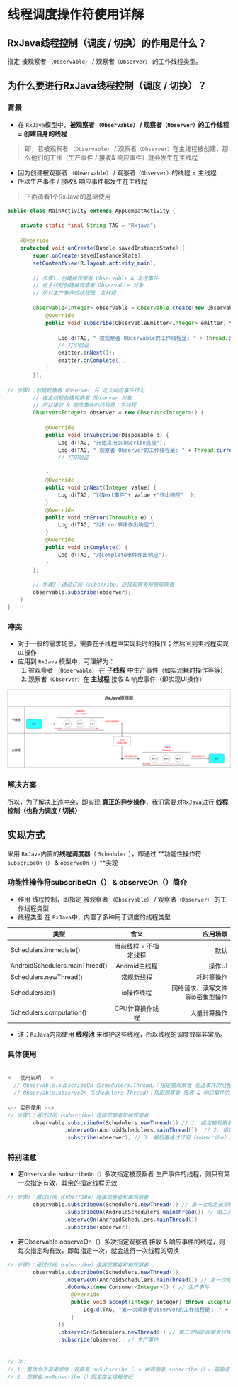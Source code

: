 # 线程调度操作符使用详解

## RxJava线程控制（调度 / 切换）的作用是什么？

指定 被观察者 `（Observable）`  / 观察者`（Observer）` 的工作线程类型。

## 为什么要进行RxJava线程控制（调度 / 切换）？

### 背景

- 在 `RxJava`模型中，**被观察者 `（Observable）`  / 观察者`（Observer）`的工作线程 = 创建自身的线程**

> 即，若被观察者 `（Observable）`  / 观察者`（Observer）`在主线程被创建，那么他们的工作（生产事件 / 接收& 响应事件）就会发生在主线程

- 因为创建被观察者 `（Observable）`  / 观察者`（Observer）`的线程  = 主线程
- 所以生产事件 / 接收& 响应事件都发生在主线程

> 下面请看1个RxJava的基础使用

```java
public class MainActivity extends AppCompatActivity {

    private static final String TAG = "Rxjava";

    @Override
    protected void onCreate(Bundle savedInstanceState) {
        super.onCreate(savedInstanceState);
        setContentView(R.layout.activity_main);

        // 步骤1：创建被观察者 Observable & 发送事件
        // 在主线程创建被观察者 Observable 对象
        // 所以生产事件的线程是：主线程

        Observable<Integer> observable = Observable.create(new ObservableOnSubscribe<Integer>() {
            @Override
            public void subscribe(ObservableEmitter<Integer> emitter) throws Exception {

                Log.d(TAG, " 被观察者 Observable的工作线程是: " + Thread.currentThread().getName());
                // 打印验证
                emitter.onNext(1);
                emitter.onComplete();
            }
        });

// 步骤2：创建观察者 Observer 并 定义响应事件行为
        // 在主线程创建观察者 Observer 对象
        // 所以接收 & 响应事件的线程是：主线程
        Observer<Integer> observer = new Observer<Integer>() {

            @Override
            public void onSubscribe(Disposable d) {
                Log.d(TAG, "开始采用subscribe连接");
                Log.d(TAG, " 观察者 Observer的工作线程是: " + Thread.currentThread().getName());
                // 打印验证

            }
            @Override
            public void onNext(Integer value) {
                Log.d(TAG, "对Next事件"+ value +"作出响应"  );
            }
            @Override
            public void onError(Throwable e) {
                Log.d(TAG, "对Error事件作出响应");
            }
            @Override
            public void onComplete() {
                Log.d(TAG, "对Complete事件作出响应");
            }
        };

        // 步骤3：通过订阅（subscribe）连接观察者和被观察者
        observable.subscribe(observer);
    }
}
```

### 冲突

- 对于一般的需求场景，需要在子线程中实现耗时的操作；然后回到主线程实现 `UI`操作
- 应用到 `RxJava` 模型中，可理解为：
  1. 被观察者 `（Observable）` 在 **子线程** 中生产事件（如实现耗时操作等等）
  2. 观察者`（Observer）`在 **主线程** 接收 & 响应事件（即实现UI操作）

![](./img/RxJava线程原理.png)

### 解决方案

所以，为了解决上述冲突，即实现 **真正的异步操作**，我们需要对`RxJava`进行 **线程控制（也称为调度 / 切换）**

## 实现方式

采用 `RxJava`内置的**线程调度器**（ `Scheduler` ），即通过 **功能性操作符`subscribeOn（）` & `observeOn（）`**实现

### 功能性操作符subscribeOn（） &  observeOn（）简介

- 作用
   线程控制，即指定 被观察者 `（Observable）`  / 观察者`（Observer）` 的工作线程类型
- 线程类型
   在 `RxJava`中，内置了多种用于调度的线程类型

| 类型                           |         含义          |                         应用场景 |
| ------------------------------ | :-------------------: | -------------------------------: |
| Schedulers.immediate()         | 当前线程 = 不指定线程 |                             默认 |
| AndroidSchedulers.mainThread() |     Android主线程     |                           操作UI |
| Schedulers.newThread()         |      常规新线程       |                       耗时等操作 |
| Schedulers.io()                |      io操作线程       | 网络请求、读写文件等io密集型操作 |
| Schedulers.computation()       |    CPU计算操作线程    |                     大量计算操作 |

- 注：`RxJava`内部使用 **线程池** 来维护这些线程，所以线程的调度效率非常高。

### 具体使用

```java

<-- 使用说明 -->
  // Observable.subscribeOn（Schedulers.Thread）：指定被观察者 发送事件的线程（传入RxJava内置的线程类型）
  // Observable.observeOn（Schedulers.Thread）：指定观察者 接收 & 响应事件的线程（传入RxJava内置的线程类型）

<-- 实例使用 -->
// 步骤3：通过订阅（subscribe）连接观察者和被观察者
        observable.subscribeOn(Schedulers.newThread()) // 1. 指定被观察者 生产事件的线程
                  .observeOn(AndroidSchedulers.mainThread())  // 2. 指定观察者 接收 & 响应事件的线程
                  .subscribe(observer); // 3. 最后再通过订阅（subscribe）连接观察者和被观察者

```

### 特别注意

- 若`Observable.subscribeOn（）`多次指定被观察者 生产事件的线程，则只有第一次指定有效，其余的指定线程无效

```java
// 步骤3：通过订阅（subscribe）连接观察者和被观察者
        observable.subscribeOn(Schedulers.newThread()) // 第一次指定被观察者线程 = 新线程
                  .subscribeOn(AndroidSchedulers.mainThread()) // 第二次指定被观察者线程 = 主线程
                  .observeOn(AndroidSchedulers.mainThread())
                  .subscribe(observer);
```

- 若Observable.observeOn（）多次指定观察者 接收 & 响应事件的线程，则每次指定均有效，即每指定一次，就会进行一次线程的切换

```java
// 步骤3：通过订阅（subscribe）连接观察者和被观察者
        observable.subscribeOn(Schedulers.newThread())
                  .observeOn(AndroidSchedulers.mainThread()) // 第一次指定观察者线程 = 主线程
                  .doOnNext(new Consumer<Integer>() { // 生产事件
                    @Override
                    public void accept(Integer integer) throws Exception {
                        Log.d(TAG, "第一次观察者Observer的工作线程是： " + Thread.currentThread().getName());
                    }
                })
                .observeOn(Schedulers.newThread()) // 第二次指定观察者线程 = 新的工作线程
                .subscribe(observer); // 生产事件


// 注：
// 1. 整体方法调用顺序：观察者.onSubscribe（）> 被观察者.subscribe（）> 观察者.doOnNext（）>观察者.onNext（）>观察者.onComplete() 
// 2. 观察者.onSubscribe（）固定在主线程进行
```


